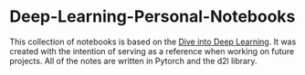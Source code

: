 # Deep-Learning-Personal-Notebooks
This collection of notebooks is based on the [Dive into Deep Learning](d2l.ai). It was created with the intention of serving as a reference when working on future projects. All of the notes are written in Pytorch and the d2l library.
